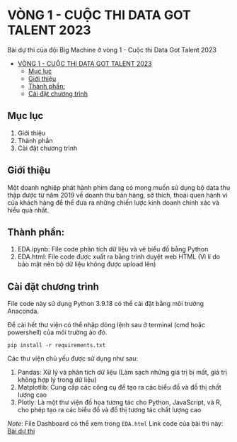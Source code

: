 # VÒNG 1 - CUỘC THI DATA GOT TALENT 2023

Bài dự thi của đội Big Machine ở vòng 1 - Cuộc thi Data Got Talent 2023

- [VÒNG 1 - CUỘC THI DATA GOT TALENT 2023](#vòng-1---cuộc-thi-data-got-talent-2023)
  - [Mục lục](#mục-lục)
  - [Giới thiệu](#giới-thiệu)
  - [Thành phần:](#thành-phần)
  - [Cài đặt chương trình](#cài-đặt-chương-trình)
## Mục lục 
1. Giới thiệu
2. Thành phần
3. Cài đặt chương trình
   
## Giới thiệu

Một doanh nghiệp phát hành phim đang có mong muốn sử dụng bộ data thu thập được từ năm 2019 về doanh thu bán hàng, sở thích, thoái quen hành vi của khách hàng để thể đưa ra những chiến lược kinh doanh chính xác và hiểu quả nhất. 

## Thành phần:
1. EDA.ipynb: File code phân tích dữ liệu và vẽ biểu đồ bằng Python
2. EDA.html: File code được xuất ra bằng trình duyệt web HTML
   (Vì lí do bảo mật nên bộ dữ liệu không được upload lên)

## Cài đặt chương trình
File code này sử dụng Python 3.9.18 có thể cài đặt bằng môi trường Anaconda.

Để cài hết thư viện có thể nhập dòng lệnh sau ở terminal (cmd hoặc powershell) của môi trường ảo đó.

```pip install -r requirements.txt```

Các thư viện chủ yếu được sử dụng như sau:
1. Pandas: Xử lý và phân tích dữ liệu (Làm sạch những giá trị bị mất, giá trị không hợp lý trong dữ liệu)
2. Matplotlib: Cung cấp các công cụ để tạo ra các biểu đồ và đồ thị chất lượng cao
3. Plotly: Là một thư viện đồ họa tương tác cho Python, JavaScript, và R, cho phép tạo ra các biểu đồ và đồ thị tương tác chất lượng cao

*Note*: File Dashboard có thể xem trong ```EDA.html```
Link code của bài thi này: [Bài dự thi](https://github.com/Longcodedao/TeamVNUK-DataContest-1)